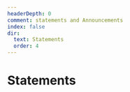 ```yaml
---
headerDepth: 0
comment: statements and Announcements
index: false
dir:
  text: Statements
  order: 4
---
```


# Statements

<AutoCatalog />
